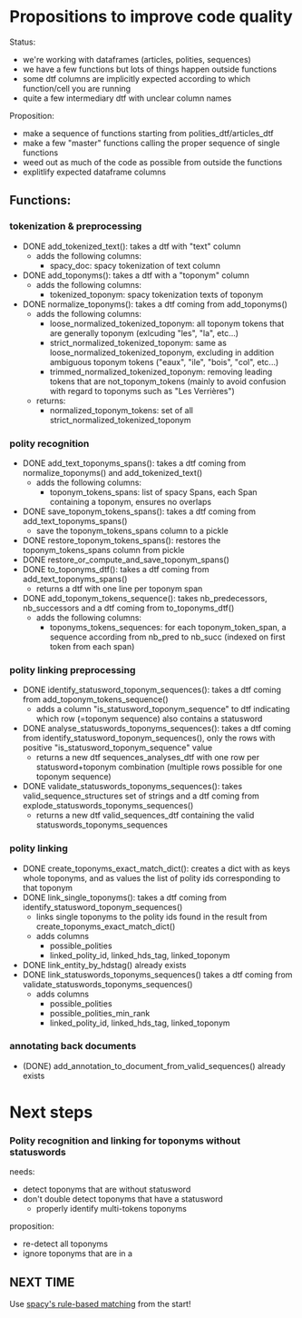 # Propositions to improve code quality
Status:
- we're working with dataframes (articles, polities, sequences)
- we have a few functions but lots of things happen outside functions
- some dtf columns are implicitly expected according to which function/cell you are running
- quite a few intermediary dtf with unclear column names

Proposition:
- make a sequence of functions starting from polities_dtf/articles_dtf
- make a few "master" functions calling the proper sequence of single functions
- weed out as much of the code as possible from outside the functions
- explitlify expected dataframe columns 

## Functions:
### tokenization & preprocessing
- DONE add_tokenized_text(): takes a dtf with "text" column
    + adds the following columns:
        - spacy_doc: spacy tokenization of text column
- DONE add_toponyms(): takes a dtf with a "toponym" column
    + adds the following columns:
        - tokenized_toponym: spacy tokenization texts of toponym
- DONE normalize_toponyms(): takes a dtf coming from add_toponyms()
    + adds the following columns:
        - loose_normalized_tokenized_toponym: all toponym tokens that are generally toponym (exlcuding "les", "la", etc...)
        - strict_normalized_tokenized_toponym: same as loose_normalized_tokenized_toponym, excluding in addition ambiguous toponym tokens ("eaux", "ile", "bois", "col", etc...)
        - trimmed_normalized_tokenized_toponym: removing leading tokens that are not_toponym_tokens (mainly to avoid confusion with regard to toponyms such as "Les Verrières")
    + returns:
        - normalized_toponym_tokens: set of all strict_normalized_tokenized_toponym


### polity recognition
- DONE add_text_toponyms_spans():  takes a dtf coming from normalize_toponyms() and add_tokenized_text()
    + adds the following columns: 
        - toponym_tokens_spans: list of spacy Spans, each Span containing a toponym, ensures no overlaps
- DONE save_toponym_tokens_spans(): takes a dtf coming from add_text_toponyms_spans()
    - save the toponym_tokens_spans column to a pickle
- DONE restore_toponym_tokens_spans(): restores the toponym_tokens_spans column from pickle 
- DONE restore_or_compute_and_save_toponym_spans()
- DONE to_toponyms_dtf(): takes a dtf coming from add_text_toponyms_spans()
    + returns a dtf with one line per toponym span
- DONE add_toponym_tokens_sequence(): takes nb_predecessors, nb_successors and a dtf coming from to_toponyms_dtf()
    + adds the following columns:
        - toponyms_tokens_sequences: for each toponym_token_span, a sequence according from nb_pred to nb_succ (indexed on first token from each span)

### polity linking preprocessing
- DONE identify_statusword_toponym_sequences(): takes a dtf coming from add_toponym_tokens_sequence()
    + adds a column "is_statusword_toponym_sequence" to dtf indicating which row (=toponym sequence) also contains a statusword
- DONE analyse_statuswords_toponyms_sequences(): takes a dtf coming from identify_statusword_toponym_sequences(), only the rows with positive "is_statusword_toponym_sequence" value
    + returns a new dtf sequences_analyses_dtf with one row per statusword+toponym combination (multiple rows possible for one toponym sequence)
- DONE validate_statuswords_toponyms_sequences(): takes valid_sequence_structures set of strings and a dtf coming from explode_statuswords_toponyms_sequences()
    + returns a new dtf valid_sequences_dtf containing the valid statuswords_toponyms_sequences

### polity linking
- DONE create_toponyms_exact_match_dict(): creates a dict with as keys whole toponyms, and as values the list of polity ids corresponding to that toponym 
- DONE link_single_toponyms(): takes a dtf coming from identify_statusword_toponym_sequences()
    + links single toponyms to the polity ids found in the result from create_toponyms_exact_match_dict()
    + adds columns
        - possible_polities
        - linked_polity_id, linked_hds_tag, linked_toponym
- DONE link_entity_by_hdstag() already exists
- DONE link_statuswords_toponyms_sequences() takes a dtf coming from validate_statuswords_toponyms_sequences()
    + adds columns
        - possible_polities
        - possible_polities_min_rank
        - linked_polity_id, linked_hds_tag, linked_toponym
### annotating back documents 
- (DONE) add_annotation_to_document_from_valid_sequences() already exists

# Next steps

### Polity recognition and linking for toponyms without statuswords


needs:
- detect toponyms that are without statusword
- don't double detect toponyms that have a statusword
    - properly identify multi-tokens toponyms

proposition:
- re-detect all toponyms
- ignore toponyms that are in a 

## NEXT TIME

Use [spacy's rule-based matching](https://spacy.io/usage/rule-based-matching#adding-patterns) from the start!

